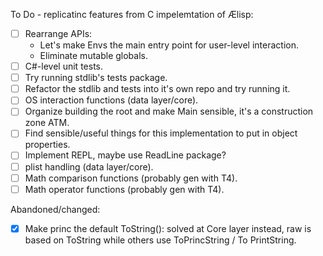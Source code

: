 To Do - replicatinc features from C impelemtation of Ælisp:
- [ ] Rearrange APIs:
  - Let's make Envs the main entry point for user-level interaction.
  - Eliminate mutable globals.
- [ ] C#-level unit tests.
- [ ] Try running stdlib's tests package.
- [ ] Refactor the stdlib and tests into it's own repo and try running it.
- [ ] OS interaction functions (data layer/core).
- [ ] Organize building the root and make Main sensible, it's a construction zone ATM.
- [ ] Find sensible/useful things for this implementation to put in object properties.
- [ ] Implement REPL, maybe use ReadLine package?
- [ ] plist handling (data layer/core).
- [ ] Math comparison functions (probably gen with T4).
- [ ] Math operator functions (probably gen with T4).

Abandoned/changed:
- [x] Make princ the default ToString(): solved at Core layer instead, raw is based on ToString while others use ToPrincString / To PrintString.
